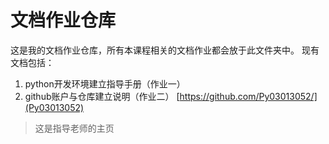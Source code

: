 # 文档作业仓库
这是我的文档作业仓库，所有本课程相关的文档作业都会放于此文件夹中。
现有文档包括：
1. python开发环境建立指导手册（作业一）
2. github账户与仓库建立说明（作业二）
[https://github.com/Py03013052/](Py03013052)
>这是指导老师的主页
